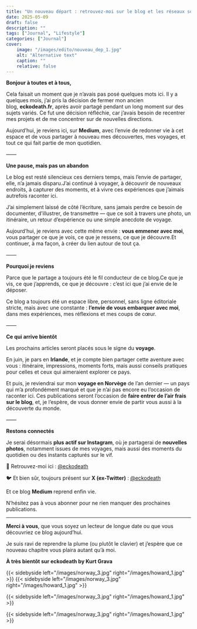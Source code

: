 ```yaml
---
title: "Un nouveau départ : retrouvez-moi sur le blog et les réseaux sociaux !"
date: 2025-05-09
draft: false
description: ""
tags: ["Journal", "Lifestyle"]
categories: ["Journal"]
cover:
    image: "/images/edito/nouveau_dep_1.jpg"
    alt: "Alternative text"
    caption: ""
    relative: false
---
```


**Bonjour à toutes et à tous,**

Cela faisait un moment que je n’avais pas posé quelques mots ici. Il y a quelques mois, j’ai pris la décision de fermer mon ancien blog, **eckodeath.fr**, après avoir partagé pendant un long moment sur des sujets variés. Ce fut une décision réfléchie, car j’avais besoin de recentrer mes projets et de me concentrer sur de nouvelles directions.

Aujourd’hui, je reviens ici, sur **Medium**, avec l’envie de redonner vie à cet espace et de vous partager à nouveau mes découvertes, mes voyages, et tout ce qui fait partie de mon quotidien.

——

**Une pause, mais pas un abandon**

Le blog est resté silencieux ces derniers temps, mais l’envie de partager, elle, n’a jamais disparu.J’ai continué à voyager, à découvrir de nouveaux endroits, à capturer des moments, et à vivre ces expériences que j’aimais autrefois raconter ici.

J’ai simplement laissé de côté l’écriture, sans jamais perdre ce besoin de documenter, d’illustrer, de transmettre — que ce soit à travers une photo, un itinéraire, un retour d’expérience ou une simple anecdote de voyage.

Aujourd’hui, je reviens avec cette même envie : **vous emmener avec moi**, vous partager ce que je vois, ce que je ressens, ce que je découvre.Et continuer, à ma façon, à créer du lien autour de tout ça.

——

**Pourquoi je reviens**

Parce que le partage a toujours été le fil conducteur de ce blog.Ce que je vis, ce que j’apprends, ce que je découvre : c’est ici que j’ai envie de le déposer.

Ce blog a toujours été un espace libre, personnel, sans ligne éditoriale stricte, mais avec une constante : **l’envie de vous embarquer avec moi**, dans mes expériences, mes réflexions et mes coups de cœur.

——

**Ce qui arrive bientôt**

Les prochains articles seront placés sous le signe du **voyage**.

En juin, je pars en **Irlande**, et je compte bien partager cette aventure avec vous : itinéraire, impressions, moments forts, mais aussi conseils pratiques pour celles et ceux qui aimeraient explorer ce pays.

Et puis, je reviendrai sur mon **voyage en Norvège** de l’an dernier — un pays qui m’a profondément marqué et que je n’ai pas encore eu l’occasion de raconter ici.
Ces publications seront l’occasion de **faire entrer de l’air frais sur le blog**, et, je l’espère, de vous donner envie de partir vous aussi à la découverte du monde.

——

**Restons connectés**

Je serai désormais **plus actif sur Instagram**, où je partagerai de **nouvelles photos**, notamment issues de mes voyages, mais aussi des moments du quotidien ou des instants capturés sur le vif.

📸 Retrouvez-moi ici : [@eckodeath](https://www.instagram.com/eckodeath/)

🐦 Et bien sûr, toujours présent sur **X (ex-Twitter)** : [@eckodeath](https://x.com/eckodeath)

Et ce blog **Medium** reprend enfin vie.

N’hésitez pas à vous abonner pour ne rien manquer des prochaines publications.

------

**Merci à vous**, que vous soyez un lecteur de longue date ou que vous découvriez ce blog aujourd’hui.

Je suis ravi de reprendre la plume (ou plutôt le clavier) et j’espère que ce nouveau chapitre vous plaira autant qu’à moi.

**À très bientôt sur eckodeath by Kurt Grava**



{{< sidebyside left="/images/norway_3.jpg" right="/images/howard_1.jpg" >}}
{{< sidebyside left="/images/norway_3.jpg" right="/images/howard_1.jpg" >}}

{{< sidebyside left="/images/norway_3.jpg" right="/images/howard_1.jpg" >}}


{{< sidebyside left="/images/norway_3.jpg" right="/images/howard_1.jpg" >}}





